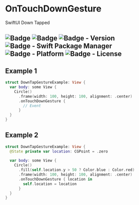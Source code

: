 # OnTouchDownGesture
SwiftUI Down Tapped

![Badge](https://img.shields.io/badge/swift-white.svg?style=flat-square&logo=Swift)
![Badge](https://img.shields.io/badge/SwiftUI-001b87.svg?style=flat-square&logo=Swift&logoColor=black)
![Badge - Version](https://img.shields.io/badge/Version-0.7.0-1177AA?style=flat-square)
![Badge - Swift Package Manager](https://img.shields.io/badge/SPM-compatible-orange?style=flat-square)
![Badge - Platform](https://img.shields.io/badge/platform-mac_10|ios_13|-yellow?style=flat-square)
![Badge - License](https://img.shields.io/badge/license-MIT-black?style=flat-square)  
---

## Example 1
```swift
struct DownTapGestureExample: View {
  var body: some View {
    Circle()
      .frame(width: 100, height: 100, alignment: .center)
      .onTouchDownGesture { 
        // Event
      }
  }
}
```

## Example 2
```swift
struct DownTapGestureExample: View {
  @State private var location: CGPoint = .zero
  
  var body: some View {
    Circle()
      .fill(self.location.y > 50 ? Color.blue : Color.red)
      .frame(width: 100, height: 100, alignment: .center)
      .onTouchDownGesture { location in
        self.location = location
      }
  }
}
```
